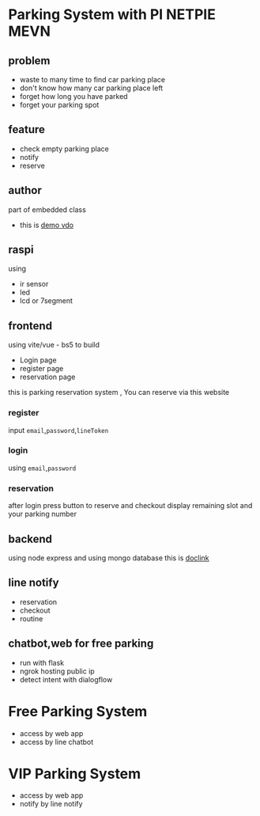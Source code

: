 # Parking System with PI NETPIE MEVN

## problem

- waste to many time to find car parking place
- don't know how many car parking place left
- forget how long you have parked
- forget your parking spot
 
## feature

- check empty parking place
- notify
- reserve


## author
 part of embedded class
 - this is [demo vdo](https://www.youtube.com/watch?v=iik25wqIuFo)

## raspi

using 
- ir sensor
- led 
- lcd or 7segment

## frontend
using vite/vue - bs5 to build 

- Login page 
- register page
- reservation page

this is parking reservation system , You can reserve via this website

### register

input `email`,`password`,`lineToken`

### login

using `email`,`password`

### reservation

after login press button to reserve and checkout
display remaining slot and your parking number

## backend

using node express and using mongo database
this is [doclink](https://documenter.getpostman.com/view/19700615/UyxbrAUg)


## line notify

- reservation  
- checkout
- routine

## chatbot,web for free parking

- run with flask
- ngrok hosting public ip
- detect intent with dialogflow


# Free Parking System
- access by web app 
- access by line chatbot
  
# VIP Parking System
- access by web app
- notify by line notify
